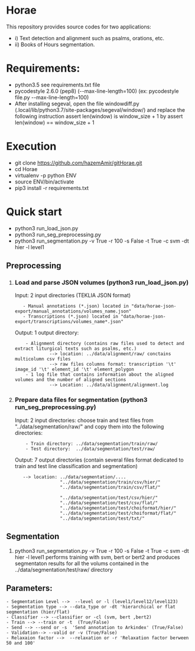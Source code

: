 # Horae
This repository provides source codes for two applications: 
  - i)  Text detection and alignment such as psalms, orations, etc.
  - ii) Books of Hours segmentation.
# Requirements:
- python3.5
  see requirements.txt file
- pycodestyle 2.6.0 (pep8) (--max-line-length=100) 
  (ex: pycodestyle file.py --max-line-length=100)
- After installing segeval, open the file windowdiff.py (.local/lib/python3.7/site-packages/segeval/window/) and replace the following instruction
  assert len(window) is window_size + 1 by assert len(window) == window_size + 1   
  
# Execution
- git clone https://github.com/hazemAmir/gitHorae.git
- cd Horae
- virtualenv -p python ENV
- source ENV/bin/activate 
- pip3 install -r requirements.txt

# Quick start
- python3 run_load_json.py
- python3 run_seg_preprocessing.py
- python3 run_segmentation.py -v True -r 100 -s False -t True -c svm -dt hier -l level1 

## Preprocessing
   1) ### Load and parse JSON volumes (python3 run_load_json.py)
       
       Input: 2 input directories (TEKLIA JSON format) 
      
             - Manual annotations (*.json) located in "data/horae-json-export/manual_annotations/volumes_name.json" 
             - Transcriptions (*.json) located in "data/horae-json-export/transcriptions/volumes_name*.json"         
  
       Output:  1 output directory:
       
              - Alignment directory (contains raw files used to detect and extract liturgical texts such as psalms, etc.)
                       --> location: ../data/alignment/raw/ conctains multicolumn csv files
                       --> raw files columns format: transcription '\t' image_id '\t' element_id '\t' element_polygon
              - 1 log file that contains information about the aligned volumes and the number of aligned sections
                       --> Location: ../data/alignment/alignment.log
              
   2) ### Prepare data files for segmentation (python3 run_seg_preprocessing.py)   
      
      Input: 2 input directories: choose train and test files from "../data/segmentation/raw/" and copy them into the following directories:  
              
              - Train directory: ../data/segmentation/train/raw/
              - Test directory:  ../data/segmentation/test/raw/
      
      Output: 7 output directories (contain several files format dedicated to train and test line classification and segmentation)
         
             --> location: ../data/segmentation/....
                           "../data/segmentation/train/csv/hier/"
                           "../data/segmentation/train/csv/flat/"
                           
                           "../data/segmentation/test/csv/hier/"
                           "../data/segmentation/test/csv/flat/"
                           "../data/segmentation/test/choiformat/hier/"
                           "../data/segmentation/test/choiformat/flat/"
                           "../data/segmentation/test/txt/"
## Segmentation
 1) python3 run_segmentation.py -v True -r 100 -s False -t True -c svm -dt hier -l level1
    performs training with svm, bert or bert2 and produces segmentaton results for all the volums contained in the ../data/segmentation/test/raw/ directory
   
   ## Parameters:
   
    - Segmentation Level -->  --level or -l (level1/level12/level123)
    - Segmentation type --> --data_type or -dt 'hierarchical or flat segmentation (hier/flat)
    - Classifier --> --classifier or -cl (svm, bert ,bert2)
    - Train --> --train or -t  (True/False)
    - Send --> --send or -s  'Send annotation to Arkindex' (True/False)
    - Validation--> --valid or -v (True/False)
    - Relaxaion factor -->  --relaxation or -r 'Relaxation factor berween 50 and 100'
